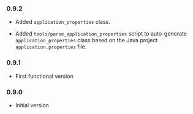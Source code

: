 ### 0.9.2
* Added `application_properties` class.

* Added `tools/parse_application_properties` script to auto-generate
  `application_properties` class based on the Java project
  `application.properties` file.

### 0.9.1
* First functional version

### 0.9.0
* Initial version

